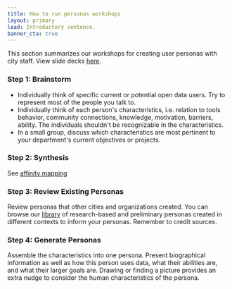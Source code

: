 ```yaml
---
title: How to run personas workshops
layout: primary
lead: Introductory sentence.
banner_cta: true
---
```


This section summarizes our workshops for creating user personas with city staff. View slide decks [here](https://drive.google.com/drive/u/0/folders/1e9RJ-k8sv37-86VCTD0Gqhdi5Rvf6NL4).

### Step 1: Brainstorm

- Individually think of specific current or potential open data users. Try to represent most of the people you talk to.
- Individually think of each person's characteristics, i.e. relation to tools behavior, community connections, knowledge, motivation, barriers, ability. The individuals shouldn't be recognizable in the characteristics.
- In a small group, discuss which characteristics are most pertinent to your department's current objectives or projects.  

### Step 2: Synthesis

See [affinity mapping](https://docs.google.com/document/d/13kBJgo1On53gJolTb3DwJcqapnY9xSj5pApeupQOZDE/edit#heading=h.zh1im16vbcy1)

### Step 3: Review Existing Personas

Review personas that other cities and organizations created. You can browse our [library](https://sunlightpolicy.github.io/open-data-for-communities/personas-library/) of research-based and preliminary personas created in different contexts to inform your personas. Remember to credit sources.

### Step 4: Generate Personas

Assemble the characteristics into one persona. Present biographical information as well as how this person uses data, what their abilities are, and what their larger goals are. Drawing or finding a picture provides an extra nudge to consider the human characteristics of the persona.
